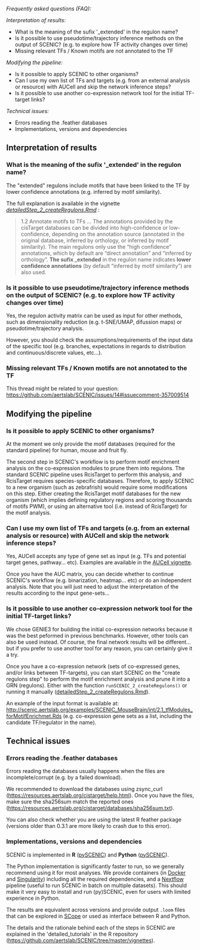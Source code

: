 
*Frequently asked questions (FAQ):*

  *Interpretation of results:*
   - What is the meaning of the sufix '_extended' in the regulon name?
   - Is it possible to use pseudotime/trajectory inference methods on the output of SCENIC? (e.g. to explore how TF activity changes over time)
   - Missing relevant TFs / Known motifs are not annotated to the TF

  *Modifying the pipeline:*
   - Is it possible to apply SCENIC to other organisms?
   - Can I use my own list of TFs and targets (e.g. from an external analysis or resource) with AUCell and skip the network inference steps?
   - Is it possible to use another co-expression network tool for the initial TF-target links? 
   
   *Technical issues:*
   - Errors reading the .feather databases
   - Implementations, versions and dependencies

## Interpretation of results

### What is the meaning of the sufix '_extended' in the regulon name?

The "extended" regulons include motifs that have been linked to the TF by lower confidence annotations (e.g. inferred by motif similarity). 

The full explanation is available in the vignette *[detailedStep_2_createRegulons.Rmd](https://rawcdn.githack.com/aertslab/SCENIC/a0a00644b2f3589a3e2bc65486fc5f6cc00f48e1/inst/doc/detailedStep_2_createRegulons.html)* : 

> 1.2 Annotate motifs to TFs
...
The annotations provided by the cisTarget databases can be divided into high-confidence or low-confidence, depending on the annotation source (annotated in the original database, inferred by orthology, or inferred by motif similarity). The main regulons only use the “high confidence” annotations, which by default are “direct annotation” and “inferred by orthology”. **The sufix _extended** in the regulon name indicates **lower confidence annotations** (by default “inferred by motif similarity”) are also used.

### Is it possible to use pseudotime/trajectory inference methods on the output of SCENIC? (e.g. to explore how TF activity changes over time)
Yes, the regulon activity matrix can be used as input for other methods, such as dimensionality reduction (e.g. t-SNE/UMAP, difussion maps) or pseudotime/trajectory analysis. 

However, you should check the assumptions/requirements of the input data of the specific tool (e.g. branches, expectations in regards to distribution and continuous/discrete values, etc...).

### Missing relevant TFs / Known motifs are not annotated to the TF

This thread might be related to your question: https://github.com/aertslab/SCENIC/issues/14#issuecomment-357009514

## Modifying the pipeline

### Is it possible to apply SCENIC to other organisms?
At the moment we only provide the motif databases (required for the standard pipeline) for human, mouse and fruit fly.

The second step in SCENIC's workflow is to perform motif enrichment analysis on the co-expression modules to prune them into regulons. The standard SCENIC pipeline uses RcisTarget to perform this analysis, and RcisTarget requires species-specific databases.
Therefore, to apply SCENIC to a new organism (such as zebrafrish) would require some modifications on this step. Either creating the RcisTarget motif databases for the new organism (which implies defining regulatory regions and scoring thousands of motifs PWM), or using an alternative tool (i.e. instead of RcisTarget) for the motif analysis.

### Can I use my own list of TFs and targets (e.g. from an external analysis or resource) with AUCell and skip the network inference steps?

Yes, AUCell accepts any type of gene set as input (e.g. TFs and potential target genes, pathway... etc). Examples are available in the [AUCell vignette](https://bioconductor.org/packages/release/bioc/vignettes/AUCell/inst/doc/AUCell.html). 

Once you have the AUC matrix, you can decide whether to continue SCENIC's workflow (e.g. binarization, heatmap... etc) or do an independent analysis.
Note that you will just need to adjust the interpretation of the results according to the input gene-sets... 

### Is it possible to use another co-expression network tool for the initial TF-target links? 

We chose GENIE3 for building the initial co-expression networks because it was the best peformed in previous benchmarks. 
However, other tools can also be used instead. Of course, the final network results will be different... but if you prefer to use another tool for any reason, you can certainly give it a try. 

Once you have a co-expression network (sets of co-expressed genes, and/or links between TF-targets), you can start SCENIC on the "create regulons step" to perform the motif enrichment analysis and prune it into a GRN (regulons). Either with the function `runSCENIC_2_createRegulons()` or running it manually ([detailedStep_2_createRegulons.Rmd](https://github.com/aertslab/SCENIC/blob/master/vignettes/detailedStep_2_createRegulons.Rmd)).

An example of the input format is available at: 
http://scenic.aertslab.org/examples/SCENIC_MouseBrain/int/2.1_tfModules_forMotifEnrichmet.Rds 
(e.g. co-expression gene sets as a list, including the candidate TF/regulator in the name).


## Technical issues

### Errors reading the .feather databases

Errors reading the databases usually happens when the files are incomplete/corrupt (e.g. by a failed download).

We recommended to download the databases using zsync_curl (https://resources.aertslab.org/cistarget/help.html). Once you have the files, make sure the sha256sum match the reported ones (https://resources.aertslab.org/cistarget/databases/sha256sum.txt). 

You can also check whether you are using the latest R feather package (versions older than 0.3.1 are more likely to crash due to this error).

### Implementations, versions and dependencies

SCENIC is implemented in **R** ([pySCENIC](https://github.com/aertslab/SCENIC)) and **Python** ([pySCENIC](https://github.com/aertslab/pySCENIC)). 

The Python implementation is significantly faster to run, so we generally recommend using it for most analyses. 
We provide containers (in [Docker](https://cloud.docker.com/u/aertslab/repository/docker/aertslab/pyscenic) and [Singularity](https://www.singularity-hub.org/collections/2033)) including all the required dependencies, and a [Nextflow](https://github.com/aertslab/scenic-nf) pipeline (useful to run SCENIC in batch on multiple datasets). This should make it very easy to install and run (py)SCENIC, even for users with limited experience in Python.

The results are equivalent across versions and provide output `.loom` files that can be explored in [SCope](http://scope.aertslab.org) or used as interface between R and Python.

The details and the rationale behind each of the steps in SCENIC are explained in the 'detailed_tutorials' in the R repository (https://github.com/aertslab/SCENIC/tree/master/vignettes). 

